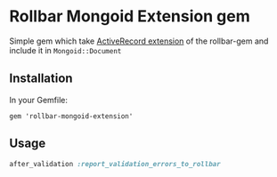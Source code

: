 # Rollbar Mongoid Extension gem

Simple gem which take [ActiveRecord extension](https://github.com/Scalingo/rollbar-gem/commits/master/lib/rollbar/active_record_extension.rb)
of the rollbar-gem and include it in `Mongoid::Document`


## Installation

In your Gemfile:

```
gem 'rollbar-mongoid-extension'
```

## Usage

```ruby
after_validation :report_validation_errors_to_rollbar
```

